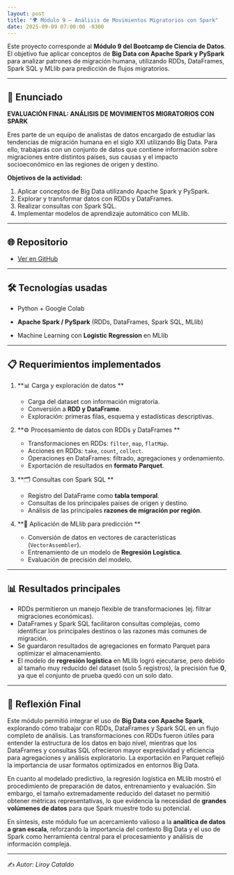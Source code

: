```yaml
---
layout: post
title: "🌍 Módulo 9 – Análisis de Movimientos Migratorios con Spark"
date: 2025-09-09 07:00:00 -0300
---
```




Este proyecto corresponde al **Módulo 9 del Bootcamp de Ciencia de Datos**.  
El objetivo fue aplicar conceptos de **Big Data con Apache Spark y PySpark** para analizar patrones de migración humana, utilizando RDDs, DataFrames, Spark SQL y MLlib para predicción de flujos migratorios.

---

## 📘 Enunciado

**EVALUACIÓN FINAL: ANÁLISIS DE MOVIMIENTOS MIGRATORIOS CON SPARK**  

Eres parte de un equipo de analistas de datos encargado de estudiar las tendencias de migración humana en el siglo XXI utilizando Big Data. Para ello, trabajarás con un conjunto de datos que contiene información sobre migraciones entre distintos países, sus causas y el impacto socioeconómico en las regiones de origen y destino.  

**Objetivos de la actividad:**
1. Aplicar conceptos de Big Data utilizando Apache Spark y PySpark.  
2. Explorar y transformar datos con RDDs y DataFrames.  
3. Realizar consultas con Spark SQL.  
4. Implementar modelos de aprendizaje automático con MLlib.  

---

## 🌐 Repositorio
- [Ver en GitHub](https://github.com/LirBast/Portafolio/tree/portafolio/modulo%209/Consolidado)  

---

## 🛠️ Tecnologías usadas
- Python + Google Colab
 
- **Apache Spark / PySpark** (RDDs, DataFrames, Spark SQL, MLlib)  
- Machine Learning con **Logistic Regression** en MLlib  

---

## 📋 Requerimientos implementados

1. **📊 Carga y exploración de datos **  
   - Carga del dataset con información migratoria.  
   - Conversión a **RDD y DataFrame**.  
   - Exploración: primeras filas, esquema y estadísticas descriptivas.  

2. **⚙️ Procesamiento de datos con RDDs y DataFrames **  
   - Transformaciones en RDDs: `filter`, `map`, `flatMap`.  
   - Acciones en RDDs: `take`, `count`, `collect`.  
   - Operaciones en DataFrames: filtrado, agregaciones y ordenamiento.  
   - Exportación de resultados en **formato Parquet**.  

3. **🗂️ Consultas con Spark SQL **  
   - Registro del DataFrame como **tabla temporal**.  
   - Consultas de los principales países de origen y destino.  
   - Análisis de las principales **razones de migración por región**.  

4. **🤖 Aplicación de MLlib para predicción **  
   - Conversión de datos en vectores de características (`VectorAssembler`).  
   - Entrenamiento de un modelo de **Regresión Logística**.  
   - Evaluación de precisión del modelo.  

---

## 📊 Resultados principales
- RDDs permitieron un manejo flexible de transformaciones (ej. filtrar migraciones económicas).  
- DataFrames y Spark SQL facilitaron consultas complejas, como identificar los principales destinos o las razones más comunes de migración.  
- Se guardaron resultados de agregaciones en formato Parquet para optimizar el almacenamiento.  
- El modelo de **regresión logística** en MLlib logró ejecutarse, pero debido al tamaño muy reducido del dataset (solo 5 registros), la precisión fue **0**, ya que el conjunto de prueba quedó con un solo dato.  

---

## 📝 Reflexión Final

Este módulo permitió integrar el uso de **Big Data con Apache Spark**, explorando cómo trabajar con RDDs, DataFrames y Spark SQL en un flujo completo de análisis. Las transformaciones con RDDs fueron útiles para entender la estructura de los datos en bajo nivel, mientras que los DataFrames y consultas SQL ofrecieron mayor expresividad y eficiencia para agregaciones y análisis exploratorio. La exportación en Parquet reflejó la importancia de usar formatos optimizados en entornos Big Data.  

En cuanto al modelado predictivo, la regresión logística en MLlib mostró el procedimiento de preparación de datos, entrenamiento y evaluación. Sin embargo, el tamaño extremadamente reducido del dataset no permitió obtener métricas representativas, lo que evidencia la necesidad de **grandes volúmenes de datos** para que Spark muestre todo su potencial.  

En síntesis, este módulo fue un acercamiento valioso a la **analítica de datos a gran escala**, reforzando la importancia del contexto Big Data y el uso de Spark como herramienta central para el procesamiento y análisis de información compleja.  

---

✍️ *Autor: Liroy Cataldo*

